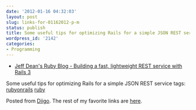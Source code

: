 ```yaml
---
date: '2012-01-16 04:32:03'
layout: post
slug: links-for-01162012-p-m
status: publish
title: Some useful tips for optimizing Rails for a simple JSON REST service
wordpress_id: '2142'
categories:
- Programming
---
```



  * [Jeff Dean's Ruby Blog - Building a fast, lightweight REST service with Rails 3](http://pivotallabs.com/users/jdean/blog/articles/1419-building-a-fast-lightweight-rest-service-with-rails-3-)


Some useful tips for optimizing Rails for a simple  JSON REST service
 tags:                      [rubyonrails](http://www.diigo.com/user/eobrain/rubyonrails)            [ruby](http://www.diigo.com/user/eobrain/ruby)


Posted from [Diigo](http://www.diigo.com). The rest of my favorite links are [here](http://www.diigo.com/user/eobrain).
